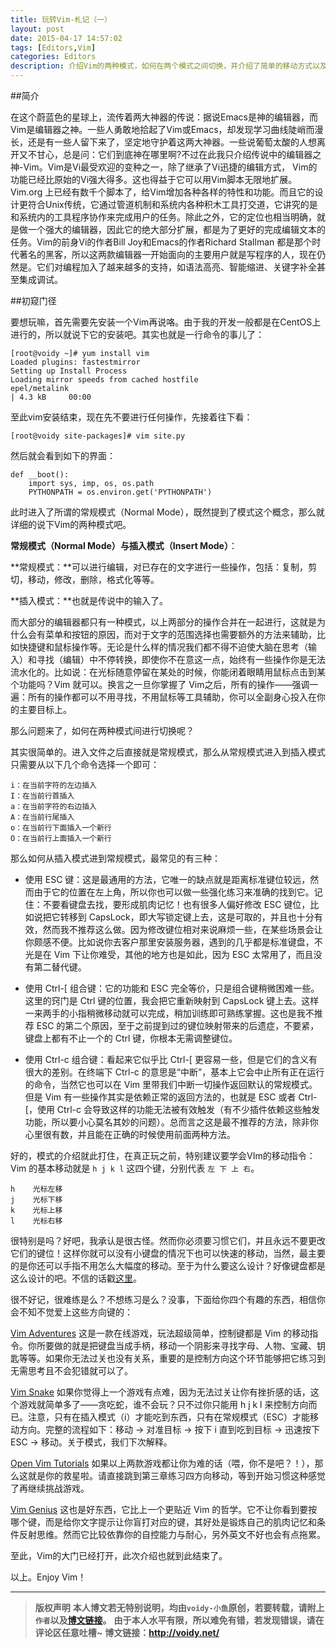 ```yaml
---
title: 玩转Vim-札记（一）
layout: post
date: 2015-04-17 14:57:02
tags: [Editors,Vim]
categories: Editors
description: 介绍Vim的两种模式，如何在两个模式之间切换，并介绍了简单的移动方式以及练习的方法
---
```


##简介

在这个蔚蓝色的星球上，流传着两大神器的传说：据说Emacs是神的编辑器，而Vim是编辑器之神。一些人勇敢地拾起了Vim或Emacs，却发现学习曲线陡峭而漫长，还是有一些人留下来了，坚定地守护着这两大神器。一些说葡萄太酸的人想离开又不甘心，总是问：它们到底神在哪里啊?不过在此我只介绍传说中的编辑器之神-Vim。Vim是Vi最受欢迎的变种之一，除了继承了Vi迅捷的编辑方式， Vim的功能已经比原始的Vi强大得多。这也得益于它可以用Vim脚本无限地扩展。 Vim.org 上已经有数千个脚本了，给Vim增加各种各样的特性和功能。而且它的设计更符合Unix传统，它通过管道机制和系统内各种积木工具打交道，它讲究的是和系统内的工具程序协作来完成用户的任务。除此之外，它的定位也相当明确，就是做一个强大的编辑器，因此它的绝大部分扩展，都是为了更好的完成编辑文本的任务。Vim的前身Vi的作者Bill Joy和Emacs的作者Richard Stallman 都是那个时代著名的黑客，所以这两款编辑器一开始面向的主要用户就是写程序的人，现在仍然是。它们对编程加入了越来越多的支持，如语法高亮、智能缩进、关键字补全甚至集成调试。

##初窥门径

要想玩嘛，首先需要先安装一个Vim再说咯。由于我的开发一般都是在CentOS上进行的，所以就说下它的安装吧。其实也就是一行命令的事儿了：

	[root@voidy ~]# yum install vim
	Loaded plugins: fastestmirror
	Setting up Install Process
	Loading mirror speeds from cached hostfile
	epel/metalink                                                                                                 | 4.3 kB     00:00

至此vim安装结束，现在先不要进行任何操作，先接着往下看：

	[root@voidy site-packages]# vim site.py

然后就会看到如下的界面：

	def __boot():
	    import sys, imp, os, os.path
	    PYTHONPATH = os.environ.get('PYTHONPATH')

此时进入了所谓的常规模式（Normal Mode），既然提到了模式这个概念，那么就详细的说下Vim的两种模式吧。

**常规模式（Normal Mode）**与**插入模式（Insert Mode）**：

**常规模式：**可以进行编辑，对已存在的文字进行一些操作，包括：复制，剪切，移动，修改，删除，格式化等等。

**插入模式：**也就是传说中的输入了。

而大部分的编辑器都只有一种模式，以上两部分的操作合并在一起进行，这就是为什么会有菜单和按钮的原因，而对于文字的范围选择也需要额外的方法来辅助，比如快捷键和鼠标操作等。无论是什么样的情况我们都不得不迫使大脑在思考（输入）和寻找（编辑）中不停转换，即使你不在意这一点，始终有一些操作你是无法流水化的。比如说：在光标随意停留在某处的时候，你能闭着眼睛用鼠标点击到某个功能吗？Vim 就可以。换言之一旦你掌握了 Vim之后，所有的操作——强调一遍：所有的操作都可以不用寻找，不用鼠标等工具辅助，你可以全副身心投入在你的主要目标上。

那么问题来了，如何在两种模式间进行切换呢？

其实很简单的。进入文件之后直接就是常规模式，那么从常规模式进入到插入模式只需要从以下几个命令选择一个即可：

	i：在当前字符的左边插入
	I：在当前行首插入
	a：在当前字符的右边插入
	A：在当前行尾插入
	o：在当前行下面插入一个新行
	O：在当前行上面插入一个新行

那么如何从插入模式进到常规模式，最常见的有三种：

* 使用 ESC 键：这是最通用的方法，它唯一的缺点就是距离标准键位较远，然而由于它的位置在左上角，所以你也可以做一些强化练习来准确的找到它。记住：不要看键盘去找，要形成肌肉记忆！也有很多人偏好修改 ESC 键位，比如说把它转移到 CapsLock，即大写锁定键上去，这是可取的，并且也十分有效，然而我不推荐这么做。因为修改键位相对来说麻烦一些，在某些场景会让你颇感不便。比如说你去客户那里安装服务器，遇到的几乎都是标准键盘，不光是在 Vim 下让你难受，其他的地方也是如此，因为 ESC 太常用了，而且没有第二替代键。

* 使用 Ctrl-[ 组合键：它的功能和 ESC 完全等价，只是组合键稍微困难一些。这里的窍门是 Ctrl 键的位置，我会把它重新映射到 CapsLock 键上去。这样一来两手的小指稍微移动就可以完成，稍加训练即可熟练掌握。这也是我不推荐 ESC 的第二个原因，至于之前提到过的键位映射带来的后遗症，不要紧，键盘上都有不止一个的 Ctrl 键，你根本无需调整键位。

* 使用 Ctrl-c 组合键：看起来它似乎比 Ctrl-[ 更容易一些，但是它们的含义有很大的差别。在终端下 Ctrl-c 的意思是“中断”，基本上它会中止所有正在运行的命令，当然它也可以在 Vim 里带我们中断一切操作返回默认的常规模式。但是 Vim 有一些操作其实是依赖正常的返回方法的，也就是 ESC 或者 Ctrl-[，使用 Ctrl-c 会导致这样的功能无法被有效触发（有不少插件依赖这些触发功能，所以要小心莫名其妙的问题）。总而言之这是最不推荐的方法，除非你心里很有数，并且能在正确的时候使用前面两种方法。

好的，模式的介绍就此打住，在真正玩之前，特别建议要学会VIm的移动指令：Vim 的基本移动就是 `h j k l` 这四个键，分别代表 `左 下 上 右`。

	h    光标左移    
	j    光标下移    
	k    光标上移    
	l    光标右移 

很特别是吗？好吧，我承认是很古怪。然而你必须要习惯它们，并且永远不要更改它们的键位！这样你就可以没有小键盘的情况下也可以快速的移动，当然，最主要的是你还可以手指不用怎么大幅度的移动。至于为什么要这么设计？好像键盘都是这么设计的吧。不信的话戳[这里](http://www.catonmat.net/blog/why-vim-uses-hjkl-as-arrow-keys/)。

很不好记，很难练是么？不想练习是么？没事，下面给你四个有趣的东西，相信你会不知不觉爱上这些方向键的：

[Vim Adventures](http://vim-adventures.com/) 这是一款在线游戏，玩法超级简单，控制键都是 Vim 的移动指令。你所要做的就是把键盘当成手柄，移动一个阴影来寻找字母、人物、宝藏、钥匙等等。如果你无法过关也没有关系，重要的是控制方向这个环节能够把它练习到无需思考且不会犯错就可以了。

[Vim Snake](http://www.vimsnake.com/) 如果你觉得上一个游戏有点难，因为无法过关让你有挫折感的话，这个游戏就简单多了——贪吃蛇，谁不会玩？只不过你只能用 h j k l 来控制方向而已。注意，只有在插入模式（i）才能吃到东西，只有在常规模式（ESC）才能移动方向。完整的流程如下：移动 -> 对准目标 -> 按下 i 直到吃到目标 -> 迅速按下 ESC -> 移动。关于模式，我们下次解释。

[Open Vim Tutorials](http://www.openvim.com/tutorial.html) 如果以上两款游戏都让你为难的话（喂，你不是吧？！），那么这就是你的救星啦。请直接跳到第三章练习四方向移动，等到开始习惯这种感觉了再继续挑战游戏。

[Vim Genius](http://www.vimgenius.com/) 这也是好东西，它比上一个更贴近 Vim 的哲学。它不让你看到要按哪个键，而是给你文字提示让你盲打对应的键，其好处是锻炼自己的肌肉记忆和条件反射思维。然而它比较依靠你的自控能力与耐心，另外英文不好也会有点拖累。

至此，Vim的大门已经打开，此次介绍也就到此结束了。

以上。Enjoy Vim！

---
> **版权声明**
> **本人博文若无特别说明，均由`voidy-小鱼`原创，若要转载，请附上`作者`以及[博文链接](http://voidy.net)。**
> **由于本人水平有限，所以难免有错，若发现错误，请在评论区任意吐槽~**
> **博文链接：<http://voidy.net/>**